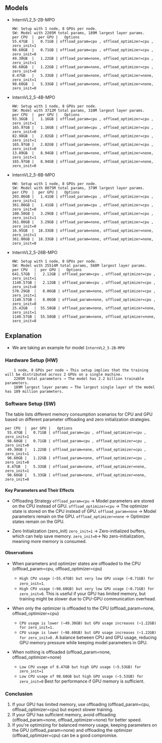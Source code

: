 ## Models

- InternVL2_5-2B-MPO
    ```
    HW: Setup with 1 node, 8 GPUs per node.
    SW: Model with 2205M total params, 189M largest layer params.
    per CPU  |  per GPU |   Options
    55.47GB  |   0.71GB | offload_param=cpu , offload_optimizer=cpu , zero_init=1
    98.60GB  |   0.71GB | offload_param=cpu , offload_optimizer=cpu , zero_init=0
    49.30GB  |   1.22GB | offload_param=none, offload_optimizer=cpu , zero_init=1
    98.60GB  |   1.22GB | offload_param=none, offload_optimizer=cpu , zero_init=0
    8.47GB   |   5.33GB | offload_param=none, offload_optimizer=none, zero_init=1
    98.60GB  |   5.33GB | offload_param=none, offload_optimizer=none, zero_init=0
    ```

- InternVL2_5-4B-MPO
    ```
    HW: Setup with 1 node, 8 GPUs per node.
    SW: Model with 3712M total params, 310M largest layer params.
    per CPU  |  per GPU |   Options
    93.36GB  |   1.16GB | offload_param=cpu , offload_optimizer=cpu , zero_init=1
    165.97GB |   1.16GB | offload_param=cpu , offload_optimizer=cpu , zero_init=0
    82.98GB  |   2.02GB | offload_param=none, offload_optimizer=cpu , zero_init=1
    165.97GB |   2.02GB | offload_param=none, offload_optimizer=cpu , zero_init=0
    13.89GB  |   8.94GB | offload_param=none, offload_optimizer=none, zero_init=1
    165.97GB |   8.94GB | offload_param=none, offload_optimizer=none, zero_init=0
    ```

- InternVL2_5-8B-MPO
    ```
    HW: Setup with 1 node, 8 GPUs per node.
    SW: Model with 8075M total params, 379M largest layer params.
    per CPU  |  per GPU |   Options
    203.06GB |   1.41GB | offload_param=cpu , offload_optimizer=cpu , zero_init=1
    361.00GB |   1.41GB | offload_param=cpu , offload_optimizer=cpu , zero_init=0
    180.50GB |   3.29GB | offload_param=none, offload_optimizer=cpu , zero_init=1
    361.00GB |   3.29GB | offload_param=none, offload_optimizer=cpu , zero_init=0
    16.95GB  |  18.33GB | offload_param=none, offload_optimizer=none, zero_init=1
    361.00GB |  18.33GB | offload_param=none, offload_optimizer=none, zero_init=0
    ```

- InternVL2_5-26B-MPO
    ```
    HW: Setup with 1 node, 8 GPUs per node.
    SW: Model with 25514M total params, 568M largest layer params.
    per CPU   |  per GPU |   Options
    641.57GB  |   2.12GB | offload_param=cpu , offload_optimizer=cpu , zero_init=1
    1140.57GB |   2.12GB | offload_param=cpu , offload_optimizer=cpu , zero_init=0
    570.29GB  |   8.06GB | offload_param=none, offload_optimizer=cpu , zero_init=1
    1140.57GB |   8.06GB | offload_param=none, offload_optimizer=cpu , zero_init=0
    25.42GB   |  55.58GB | offload_param=none, offload_optimizer=none, zero_init=1
    1140.57GB |  55.58GB | offload_param=none, offload_optimizer=none, zero_init=0
    ```



## Explanation
- We are taking an example for model `InternVL2_5-2B-MPO`
### Hardware Setup (HW)
```
    1 node, 8 GPUs per node → This setup implies that the training will be distributed across 2 GPUs on a single machine.
    2205M total parameters → The model has 2.2 billion trainable parameters.
    189M largest layer params → The largest single layer of the model has 189 million parameters.
```

### Software Setup (SW)
The table lists different memory consumption scenarios for CPU and GPU based on different parameter offloading and zero initialization strategies.

```
per CPU  |  per GPU |   Options
 55.47GB |   0.71GB | offload_param=cpu , offload_optimizer=cpu , zero_init=1
 98.60GB |   0.71GB | offload_param=cpu , offload_optimizer=cpu , zero_init=0
 49.30GB |   1.22GB | offload_param=none, offload_optimizer=cpu , zero_init=1
 98.60GB |   1.22GB | offload_param=none, offload_optimizer=cpu , zero_init=0
 8.47GB  |   5.33GB | offload_param=none, offload_optimizer=none, zero_init=1
 98.60GB |   5.33GB | offload_param=none, offload_optimizer=none, zero_init=0

```

#### Key Parameters and Their Effects

- Offloading Strategy
    `offload_param=cpu` → Model parameters are stored on the CPU instead of GPU.
    `offload_optimizer=cpu` → The optimizer state is stored on the CPU instead of GPU.
    `offload_param=none` → Model parameters remain on the GPU.
    `offload_optimizer=none` → Optimizer states remain on the GPU.

- Zero Initialization (zero_init)
    `zero_init=1` → Zero-initialized buffers, which can help save memory.
    `zero_init=0`→ No zero-initialization, meaning more memory is consumed.


#### Observations

- When parameters and optimizer states are offloaded to the CPU (offload_param=cpu, offload_optimizer=cpu)

    - `High CPU usage (~55.47GB) but very low GPU usage (~0.71GB) for zero_init=1`.
    - `High CPU usage (~98.60GB) but very low GPU usage (~0.71GB) for zero_init=0`.
    This is useful if your GPU has limited memory, but training might be slower due to CPU-GPU communication overhead.
    
- When only the optimizer is offloaded to the CPU (offload_param=none, offload_optimizer=cpu)

    - `CPU usage is lower (~49.30GB) but GPU usage increases (~1.22GB) for zero_init=1.`
    - `CPU usage is lower (~98.60GB) but GPU usage increases (~1.22GB) for zero_init=0.`
    A balance between CPU and GPU usage, reducing GPU memory pressure while keeping model parameters in GPU.

- When nothing is offloaded (offload_param=none, offload_optimizer=none)

    - `Low CPU usage of 8.47GB but high GPU usage (~5.53GB) for zero_init=1`
    - `Low CPU usage of 98.60GB but high GPU usage (~5.53GB) for zero_init=0`
    Best for performance if GPU memory is sufficient.


### Conclusion
1. If your GPU has limited memory, use offloading (offload_param=cpu, offload_optimizer=cpu) but expect slower training.
2. If your GPU has sufficient memory, avoid offloading (offload_param=none, offload_optimizer=none) for better speed.
3. If you're optimizing for balanced memory usage, keeping parameters on the GPU (offload_param=none) and offloading the optimizer (offload_optimizer=cpu) can be a good compromise.


